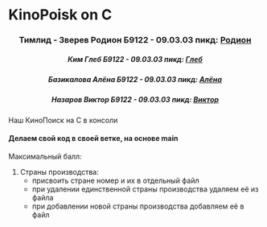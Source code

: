 # KinoPoisk on C 
<h3 align="center">Тимлид - Зверев Родион Б9122 - 09.03.03 пикд: <a href = "https://t.me/fredy129053"> Родион </a></h3> 
<h5 align="center">Ким Глеб Б9122 - 09.03.03 пикд: <a href = "https://t.me/sakamata123"> Глеб </a></h5> 
<h5 align="center">Базикалова Алёна Б9122 - 09.03.03 пикд: <a href = "https://t.me/Lil_Basil"> Алёна </a></h5> 
<h5 align="center">Назаров Виктор Б9122 - 09.03.03 пикд: <a href = "https://t.me/Opkk1"> Виктор </a></h5> 

Наш КиноПоиск на С в консоли

<h4> Делаем свой код в своей ветке, на основе main </h4>

Максимальный балл:
1) Страны производства:
   - присвоить стране номер и их в отдельный файл
   - при удалении единственной страны производства удаляем её из файла
   - при добавлении новой страны производства добавляем её в файл
